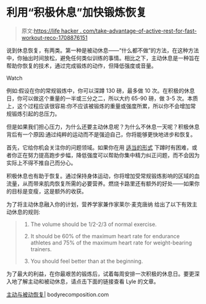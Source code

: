 # 利用“积极休息”加快锻炼恢复

> 原文:[https://life hacker . com/take-advantage-of-active-rest-for-fast-workout-reco-1708876151](https://lifehacker.com/take-advantage-of-active-rest-for-faster-workout-reco-1708876151)

说到休息恢复，有两类。第一种是被动休息——“什么都不做”的方法，在这种方法中，你抽出时间放松，避免任何类似训练的事情。相比之下，主动休息是一种旨在帮助你恢复的技术，通过完成锻炼的动作，但降低强度或音量。

Watch

例如:假设在你的常规锻炼中，你可以深蹲 130 磅，最多做 10 次。在积极的休息日，你可以做这个重量的一半或三分之二，所以大约 65-90 磅，做 3-5 次。本质上，这个过程应该很容易:你不应该被锻炼的重量或强度所累，所以你不会增加常规锻炼引起的总压力。

但是如果我们担心压力，为什么还要主动休息呢？为什么不休息一天呢？积极休息背后有一个原因:通过纯粹的运动而不是强迫自己，你将能够更快地进步和恢复。

首先，它给你机会关注你的问题领域。如果你在用 [适当的形式](http://vitals.lifehacker.com/all-about-lifting-form-what-to-worry-about-and-what-n-1692058974) 下蹲时有困难，或者你正在努力提高跑步步幅，降低强度可以帮助你集中精力纠正问题，而不会因为实际上不得不推自己而分心。

积极休息也有助于恢复。通过保持身体运动，你将增加受常规锻炼影响的区域的血流量，从而带来肌肉恢复所需的必要营养。燃烧卡路里还有额外的好处——如果你的目标是变瘦，这是额外的收获。

为了将主动休息融入你的计划，营养学家兼作家莱尔·麦克唐纳 给出了以下有效主动休息的规则:

> 1.  The volume should be 1/2-2/3 of normal exercise.
>     
> 2.  It should be 60% of the maximum heart rate for endurance athletes and 75% of the maximum heart rate for weight-bearing trainers.
>     
> 3.  You should feel better than at the beginning.

为了最大的利益，在你最艰苦的锻炼后，试着每周安排一次积极的休息日。要更深入地了解主动和被动休息，请点击下面的链接查看 Lyle 的文章。

[主动与被动恢复](http://www.bodyrecomposition.com/training/active-versus-passive-recovery.html/)| bodyrecomposition.com